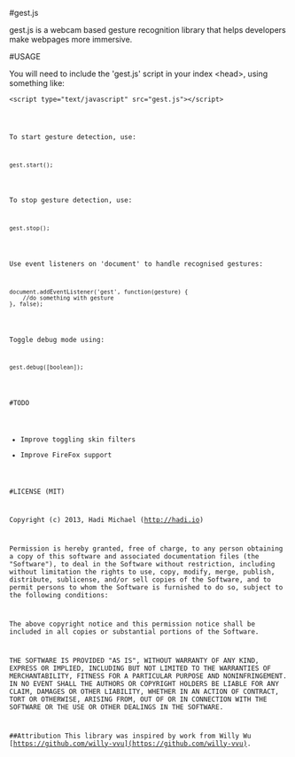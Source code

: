 #gest.js

gest.js is a webcam based gesture recognition library that helps developers make webpages more immersive.

#USAGE

You will need to include the 'gest.js' script in your index &lt;head&gt;, using something like:

<pre><code>&lt;script type="text/javascript" src="gest.js"&gt;&lt;/script&gt;</pre>

To start gesture detection, use:
<pre><code>gest.start();</code></pre>

To stop gesture detection, use:
<pre><code>gest.stop();</code></pre>

Use event listeners on 'document' to handle recognised gestures:
<pre><code>document.addEventListener('gest', function(gesture) {
	//do something with gesture
}, false);</code></pre>

Toggle debug mode using:
<pre><code>gest.debug([boolean]);</code></pre>

#TODO

- Improve toggling skin filters
- Improve FireFox support

#LICENSE (MIT)

Copyright (c) 2013, Hadi Michael (http://hadi.io)

Permission is hereby granted, free of charge, to any person obtaining a copy
of this software and associated documentation files (the "Software"), to deal
in the Software without restriction, including without limitation the rights
to use, copy, modify, merge, publish, distribute, sublicense, and/or sell
copies of the Software, and to permit persons to whom the Software is
furnished to do so, subject to the following conditions:

The above copyright notice and this permission notice shall be included in
all copies or substantial portions of the Software.

THE SOFTWARE IS PROVIDED "AS IS", WITHOUT WARRANTY OF ANY KIND, EXPRESS OR
IMPLIED, INCLUDING BUT NOT LIMITED TO THE WARRANTIES OF MERCHANTABILITY,
FITNESS FOR A PARTICULAR PURPOSE AND NONINFRINGEMENT. IN NO EVENT SHALL THE
AUTHORS OR COPYRIGHT HOLDERS BE LIABLE FOR ANY CLAIM, DAMAGES OR OTHER
LIABILITY, WHETHER IN AN ACTION OF CONTRACT, TORT OR OTHERWISE, ARISING FROM,
OUT OF OR IN CONNECTION WITH THE SOFTWARE OR THE USE OR OTHER DEALINGS IN
THE SOFTWARE.

##Attribution
This library was inspired by work from Willy Wu [https://github.com/willy-vvu](https://github.com/willy-vvu).